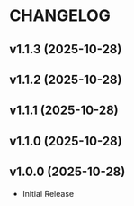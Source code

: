 # CHANGELOG

<!-- version list -->

## v1.1.3 (2025-10-28)


## v1.1.2 (2025-10-28)


## v1.1.1 (2025-10-28)


## v1.1.0 (2025-10-28)


## v1.0.0 (2025-10-28)

- Initial Release
